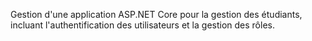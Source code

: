 Gestion d'une application ASP.NET Core pour la gestion des étudiants, incluant l'authentification des utilisateurs et la gestion des rôles.
